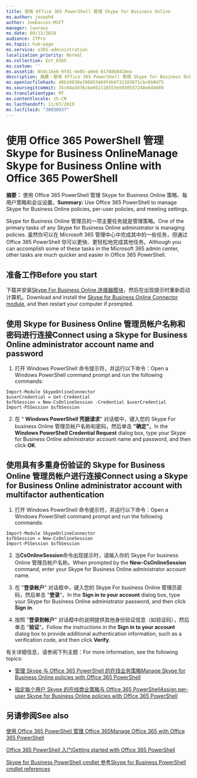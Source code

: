 ```yaml
---
title: 使用 Office 365 PowerShell 管理 Skype for Business Online
ms.author: josephd
author: JoeDavies-MSFT
manager: laurawi
ms.date: 09/13/2018
audience: ITPro
ms.topic: hub-page
ms.service: o365-administration
localization_priority: Normal
ms.collection: Ent_O365
ms.custom: ''
ms.assetid: 054c16e6-9fd1-4e85-a0e6-81788b8410ea
description: 摘要：使用 Office 365 PowerShell 管理 Skype for Business Online 策略、每用户策略和会议设置。
ms.openlocfilehash: 48b10038e396953469f4b0732103671cbc6b0d75
ms.sourcegitcommit: 35c04a3d76cbe851110553e5930557248e8d4d89
ms.translationtype: MT
ms.contentlocale: zh-CN
ms.lasthandoff: 11/07/2019
ms.locfileid: "38030937"
---
```

# <a name="manage-skype-for-business-online-with-office-365-powershell"></a><span data-ttu-id="2dafa-103">使用 Office 365 PowerShell 管理 Skype for Business Online</span><span class="sxs-lookup"><span data-stu-id="2dafa-103">Manage Skype for Business Online with Office 365 PowerShell</span></span>

 <span data-ttu-id="2dafa-104">**摘要：** 使用 Office 365 PowerShell 管理 Skype for Business Online 策略、每用户策略和会议设置。</span><span class="sxs-lookup"><span data-stu-id="2dafa-104">**Summary:** Use Office 365 PowerShell to manage Skype for Business Online policies, per-user policies, and meeting settings.</span></span>
  
<span data-ttu-id="2dafa-105">Skype for Business Online 管理员的一项主要任务就是管理策略。</span><span class="sxs-lookup"><span data-stu-id="2dafa-105">One of the primary tasks of any Skype for Business Online administrator is managing policies.</span></span> <span data-ttu-id="2dafa-106">虽然你可以在 Microsoft 365 管理中心中完成其中的一些任务，但通过 Office 365 PowerShell 你可以更快、更轻松地完成其他任务。</span><span class="sxs-lookup"><span data-stu-id="2dafa-106">Although you can accomplish some of these tasks in the Microsoft 365 admin center, other tasks are much quicker and easier in Office 365 PowerShell.</span></span> 

## <a name="before-you-start"></a><span data-ttu-id="2dafa-107">准备工作</span><span class="sxs-lookup"><span data-stu-id="2dafa-107">Before you start</span></span>

<span data-ttu-id="2dafa-108">下载并安装[Skype For Business Online 连接器模块](https://www.microsoft.com/download/details.aspx?id=39366)，然后在出现提示时重新启动计算机。</span><span class="sxs-lookup"><span data-stu-id="2dafa-108">Download and install the [Skype for Business Online Connector module](https://www.microsoft.com/download/details.aspx?id=39366), and then restart your computer if prompted.</span></span>


## <a name="connect-using-a-skype-for-business-online-administrator-account-name-and-password"></a><span data-ttu-id="2dafa-109">使用 Skype for Business Online 管理员帐户名称和密码进行连接</span><span class="sxs-lookup"><span data-stu-id="2dafa-109">Connect using a Skype for Business Online administrator account name and password</span></span>

1. <span data-ttu-id="2dafa-110">打开 Windows PowerShell 命令提示符，并运行以下命令：</span><span class="sxs-lookup"><span data-stu-id="2dafa-110">Open a Windows PowerShell command prompt and run the following commands:</span></span> 
    
  ```
  Import-Module SkypeOnlineConnector
  $userCredential = Get-Credential
  $sfbSession = New-CsOnlineSession -Credential $userCredential
  Import-PSSession $sfbSession
  ```

2. <span data-ttu-id="2dafa-111">在 " **Windows PowerShell 凭据请求**" 对话框中，键入您的 Skype For business Online 管理员帐户名称和密码，然后单击 **"确定"**。</span><span class="sxs-lookup"><span data-stu-id="2dafa-111">In the **Windows PowerShell Credential Request** dialog box, type your Skype for Business Online administrator account name and password, and then click **OK**.</span></span>


## <a name="connect-using-a-skype-for-business-online-administrator-account-with-multifactor-authentication"></a><span data-ttu-id="2dafa-112">使用具有多重身份验证的 Skype for Business Online 管理员帐户进行连接</span><span class="sxs-lookup"><span data-stu-id="2dafa-112">Connect using a Skype for Business Online administrator account with multifactor authentication</span></span>

1. <span data-ttu-id="2dafa-113">打开 Windows PowerShell 命令提示符，并运行以下命令：</span><span class="sxs-lookup"><span data-stu-id="2dafa-113">Open a Windows PowerShell command prompt and run the following commands:</span></span>

  ```
  Import-Module SkypeOnlineConnector
  $sfbSession = New-CsOnlineSession
  Import-PSSession $sfbSession
  ```

2. <span data-ttu-id="2dafa-114">当**CsOnlineSession**命令出现提示时，请输入你的 Skype For business Online 管理员帐户名称。</span><span class="sxs-lookup"><span data-stu-id="2dafa-114">When prompted by the **New-CsOnlineSession** command, enter your Skype for Business Online administrator account name.</span></span>

3. <span data-ttu-id="2dafa-115">在 "**登录帐户**" 对话框中，键入您的 Skype For business Online 管理员密码，然后单击 "**登录**"。</span><span class="sxs-lookup"><span data-stu-id="2dafa-115">In the **Sign in to your account** dialog box, type your Skype for Business Online administrator password, and then click **Sign in**.</span></span>

4. <span data-ttu-id="2dafa-116">按照 "**登录到帐户**" 对话框中的说明提供其他身份验证信息（如验证码），然后单击 "**验证**"。</span><span class="sxs-lookup"><span data-stu-id="2dafa-116">Follow the instructions in the **Sign in to your account** dialog box to provide additional authentication information, such as a verification code, and then click **Verify**.</span></span>

<span data-ttu-id="2dafa-117">有关详细信息，请参阅下列主题：</span><span class="sxs-lookup"><span data-stu-id="2dafa-117">For more information, see the following topics:</span></span>
  
- [<span data-ttu-id="2dafa-118">管理 Skype 与 Office 365 PowerShell 的在线业务策略</span><span class="sxs-lookup"><span data-stu-id="2dafa-118">Manage Skype for Business Online policies with Office 365 PowerShell</span></span>](manage-skype-for-business-online-policies-with-office-365-powershell.md)
    
- [<span data-ttu-id="2dafa-119">指定每个用户 Skype 的在线商业策略与 Office 365 PowerShell</span><span class="sxs-lookup"><span data-stu-id="2dafa-119">Assign per-user Skype for Business Online policies with Office 365 PowerShell</span></span>](assign-per-user-skype-for-business-online-policies-with-office-365-powershell.md)
    
## <a name="see-also"></a><span data-ttu-id="2dafa-120">另请参阅</span><span class="sxs-lookup"><span data-stu-id="2dafa-120">See also</span></span>

[<span data-ttu-id="2dafa-121">使用 Office 365 PowerShell 管理 Office 365</span><span class="sxs-lookup"><span data-stu-id="2dafa-121">Manage Office 365 with Office 365 PowerShell</span></span>](manage-office-365-with-office-365-powershell.md)
  
[<span data-ttu-id="2dafa-122">Office 365 PowerShell 入门</span><span class="sxs-lookup"><span data-stu-id="2dafa-122">Getting started with Office 365 PowerShell</span></span>](getting-started-with-office-365-powershell.md)

[<span data-ttu-id="2dafa-123">Skype for Business PowerShell cmdlet 参考</span><span class="sxs-lookup"><span data-stu-id="2dafa-123">Skype for Business PowerShell cmdlet references</span></span>](https://docs.microsoft.com/powershell/module/skype/?view=skype-ps)

